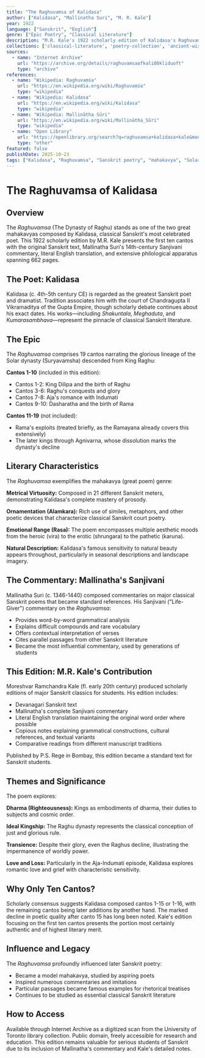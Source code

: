 ```yaml
---
title: "The Raghuvamsa of Kalidasa"
author: ["Kalidasa", "Mallinatha Suri", "M. R. Kale"]
year: 1922
language: ["Sanskrit", "English"]
genre: ["Epic Poetry", "Classical Literature"]
description: "M.R. Kale's 1922 scholarly edition of Kalidasa's Raghuvamsa—19 cantos chronicling the Solar dynasty through 1,564 stanzas in 21 Sanskrit meters—with Mallinatha's authoritative 15th-century Sanjivani commentary explaining the classical poet's technical mastery."
collections: ['classical-literature', 'poetry-collection', 'ancient-wisdom']
sources:
  - name: "Internet Archive"
    url: "https://archive.org/details/raghuvamsaofkali00kliduoft"
    type: "archive"
references:
  - name: "Wikipedia: Raghuvaṃśa"
    url: "https://en.wikipedia.org/wiki/Raghuvaṃśa"
    type: "wikipedia"
  - name: "Wikipedia: Kalidasa"
    url: "https://en.wikipedia.org/wiki/Kalidasa"
    type: "wikipedia"
  - name: "Wikipedia: Mallinātha Sūri"
    url: "https://en.wikipedia.org/wiki/Mallinātha_Sūri"
    type: "wikipedia"
  - name: "Open Library"
    url: "https://openlibrary.org/search?q=raghuvamsa+kalidasa+kale&mode=everything"
    type: "other"
featured: false
publishDate: 2025-10-23
tags: ["Kalidasa", "Raghuvamsa", "Sanskrit poetry", "mahakavya", "Solar dynasty", "Rama", "Mallinatha commentary", "Sanjivani", "classical Sanskrit", "epic poetry", "Indian literature", "Raghu dynasty", "court poetry"]
---
```


# The Raghuvamsa of Kalidasa

## Overview

The *Raghuvamsa* (The Dynasty of Raghu) stands as one of the two great mahakavyas composed by Kalidasa, classical Sanskrit's most celebrated poet. This 1922 scholarly edition by M.R. Kale presents the first ten cantos with the original Sanskrit text, Mallinatha Suri's 14th-century Sanjivani commentary, literal English translation, and extensive philological apparatus spanning 662 pages.

## The Poet: Kalidasa

Kalidasa (c. 4th-5th century CE) is regarded as the greatest Sanskrit poet and dramatist. Tradition associates him with the court of Chandragupta II Vikramaditya of the Gupta Empire, though scholarly debate continues about his exact dates. His works—including *Shakuntala*, *Meghaduta*, and *Kumarasambhava*—represent the pinnacle of classical Sanskrit literature.

## The Epic

The *Raghuvamsa* comprises 19 cantos narrating the glorious lineage of the Solar dynasty (Suryavamsha) descended from King Raghu:

**Cantos 1-10** (included in this edition):
- Cantos 1-2: King Dilipa and the birth of Raghu
- Cantos 3-6: Raghu's conquests and glory
- Cantos 7-8: Aja's romance with Indumati
- Cantos 9-10: Dasharatha and the birth of Rama

**Cantos 11-19** (not included):
- Rama's exploits (treated briefly, as the Ramayana already covers this extensively)
- The later kings through Agnivarna, whose dissolution marks the dynasty's decline

## Literary Characteristics

The *Raghuvamsa* exemplifies the mahakavya (great poem) genre:

**Metrical Virtuosity:** Composed in 21 different Sanskrit meters, demonstrating Kalidasa's complete mastery of prosody.

**Ornamentation (Alamkara):** Rich use of similes, metaphors, and other poetic devices that characterize classical Sanskrit court poetry.

**Emotional Range (Rasa):** The poem encompasses multiple aesthetic moods from the heroic (vira) to the erotic (shrungara) to the pathetic (karuna).

**Natural Description:** Kalidasa's famous sensitivity to natural beauty appears throughout, particularly in seasonal descriptions and landscape imagery.

## The Commentary: Mallinatha's Sanjivani

Mallinatha Suri (c. 1346-1440) composed commentaries on major classical Sanskrit poems that became standard references. His Sanjivani ("Life-Giver") commentary on the *Raghuvamsa*:

- Provides word-by-word grammatical analysis
- Explains difficult compounds and rare vocabulary
- Offers contextual interpretation of verses
- Cites parallel passages from other Sanskrit literature
- Became the most influential commentary, used by generations of students

## This Edition: M.R. Kale's Contribution

Moreshvar Ramchandra Kale (fl. early 20th century) produced scholarly editions of major Sanskrit classics for students. His edition includes:

- Devanagari Sanskrit text
- Mallinatha's complete Sanjivani commentary
- Literal English translation maintaining the original word order where possible
- Copious notes explaining grammatical constructions, cultural references, and textual variants
- Comparative readings from different manuscript traditions

Published by P.S. Rege in Bombay, this edition became a standard text for Sanskrit students.

## Themes and Significance

The poem explores:

**Dharma (Righteousness):** Kings as embodiments of dharma, their duties to subjects and cosmic order.

**Ideal Kingship:** The Raghu dynasty represents the classical conception of just and glorious rule.

**Transience:** Despite their glory, even the Raghus decline, illustrating the impermanence of worldly power.

**Love and Loss:** Particularly in the Aja-Indumati episode, Kalidasa explores romantic love and grief with characteristic sensitivity.

## Why Only Ten Cantos?

Scholarly consensus suggests Kalidasa composed cantos 1-15 or 1-16, with the remaining cantos being later additions by another hand. The marked decline in poetic quality after canto 15 has long been noted. Kale's edition focusing on the first ten cantos presents the portion most certainly authentic and of highest literary merit.

## Influence and Legacy

The *Raghuvamsa* profoundly influenced later Sanskrit poetry:

- Became a model mahakavya, studied by aspiring poets
- Inspired numerous commentaries and imitations
- Particular passages became famous examples for rhetorical treatises
- Continues to be studied as essential classical Sanskrit literature

## How to Access

Available through Internet Archive as a digitized scan from the University of Toronto library collection. Public domain, freely accessible for research and education. This edition remains valuable for serious students of Sanskrit due to its inclusion of Mallinatha's commentary and Kale's detailed notes.
